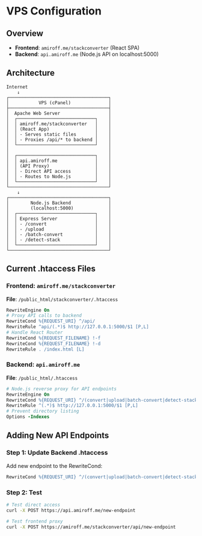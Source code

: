 # VPS Configuration

## Overview
- **Frontend**: `amiroff.me/stackconverter` (React SPA)
- **Backend**: `api.amiroff.me` (Node.js API on localhost:5000)

## Architecture

```
Internet
    ↓
┌─────────────────────────────────────┐
│           VPS (cPanel)              │
├─────────────────────────────────────┤
│  Apache Web Server                  │
│  ┌─────────────────────────────┐    │
│  │ amiroff.me/stackconverter   │    │
│  │ (React App)                 │    │
│  │ - Serves static files       │    │
│  │ - Proxies /api/* to backend │    │
│  └─────────────────────────────┘    │
│                                     │
│  ┌─────────────────────────────┐    │
│  │ api.amiroff.me              │    │
│  │ (API Proxy)                 │    │
│  │ - Direct API access         │    │
│  │ - Routes to Node.js         │    │
│  └─────────────────────────────┘    │
└─────────────────────────────────────┘
    ↓
┌─────────────────────────────────────┐
│        Node.js Backend              │
│        (localhost:5000)             │
│  ┌─────────────────────────────┐    │
│  │ Express Server              │    │
│  │ - /convert                  │    │
│  │ - /upload                   │    │
│  │ - /batch-convert            │    │
│  │ - /detect-stack             │    │
│  └─────────────────────────────┘    │
└─────────────────────────────────────┘
```

## Current .htaccess Files

### Frontend: `amiroff.me/stackconverter`
**File**: `/public_html/stackconverter/.htaccess`
```apache
RewriteEngine On
# Proxy API calls to backend
RewriteCond %{REQUEST_URI} ^/api/
RewriteRule ^api/(.*)$ http://127.0.0.1:5000/$1 [P,L]
# Handle React Router
RewriteCond %{REQUEST_FILENAME} !-f
RewriteCond %{REQUEST_FILENAME} !-d
RewriteRule . /index.html [L]
```

### Backend: `api.amiroff.me`
**File**: `/public_html/.htaccess`
```apache
# Node.js reverse proxy for API endpoints
RewriteEngine On
RewriteCond %{REQUEST_URI} ^/(convert|upload|batch-convert|detect-stack)
RewriteRule ^(.*)$ http://127.0.0.1:5000/$1 [P,L]
# Prevent directory listing
Options -Indexes
```

## Adding New API Endpoints

### Step 1: Update Backend .htaccess
Add new endpoint to the RewriteCond:
```apache
RewriteCond %{REQUEST_URI} ^/(convert|upload|batch-convert|detect-stack|new-endpoint)
```

### Step 2: Test
```bash
# Test direct access
curl -X POST https://api.amiroff.me/new-endpoint

# Test frontend proxy
curl -X POST https://amiroff.me/stackconverter/api/new-endpoint
```

